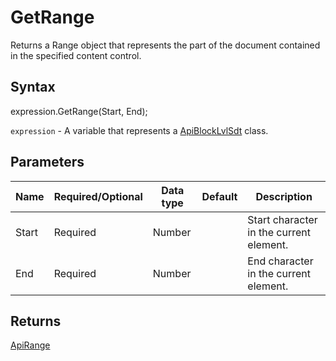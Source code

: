 # GetRange

Returns a Range object that represents the part of the document contained in the specified content control.

## Syntax

expression.GetRange(Start, End);

`expression` - A variable that represents a [ApiBlockLvlSdt](../ApiBlockLvlSdt.md) class.

## Parameters

| **Name** | **Required/Optional** | **Data type** | **Default** | **Description** |
| ------------- | ------------- | ------------- | ------------- | ------------- |
| Start | Required | Number |  | Start character in the current element. |
| End | Required | Number |  | End character in the current element. |

## Returns

[ApiRange](../../ApiRange/ApiRange.md)